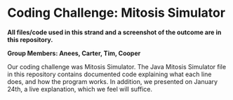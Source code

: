 # Coding Challenge: Mitosis Simulator

**All files/code used in this strand and a screenshot of the outcome are in this repository.**

**Group Members: Anees, Carter, Tim, Cooper**

Our coding challenge was Mitosis Simulator. The Java Mitosis Simulator file in this repository contains documented code explaining what each line does, and how the program works. In addition, we presented on January 24th, a live explanation, which we feel will suffice.

